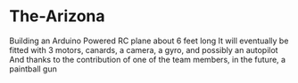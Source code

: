# The-Arizona
Building an Arduino Powered RC plane about 6 feet long
It will eventually be fitted with 3 motors, canards, a camera, a gyro, and possibly an autopilot
And thanks to the contribution of one of the team members, in the future, a paintball gun

